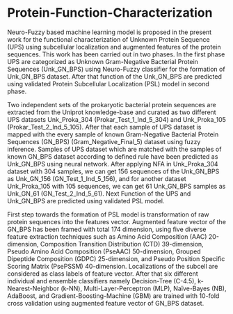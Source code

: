 # Protein-Function-Characterization

Neuro-Fuzzy based machine learning model is proposed in the present work for the functional characterization of Unknown Protein Sequence (UPS) using subcellular localization and augmented features of the protein sequences. This work has been carried out in two phases. In the first phase UPS are categorized as Unknown Gram-Negative Bacterial Protein Sequences (Unk_GN_BPS) using Neuro-Fuzzy classifier for the formation of Unk_GN_BPS dataset. After that function of the Unk_GN_BPS are predicted using validated Protein Subcellular Localization (PSL) model in second phase. 

Two independent sets of the prokaryotic bacterial protein sequences are extracted from the Uniprot knowledge-base and curated as two different UPS datasets Unk_Proka_304 (Prokar_Test_1_Ind_5_304) and Unk_Proka_105 (Prokar_Test_2_Ind_5_105). After that each sample of UPS dataset is mapped with the every sample of known Gram-Negative Bacterial Protein Sequences (GN_BPS) (Gram_Negative_Final_5) dataset using fuzzy inference. Samples of UPS dataset which are matched with the samples of known GN_BPS dataset according to defined rule have been predicted as Unk_GN_BPS using neural network. After applying NFA in Unk_Proka_304 dataset with 304 samples, we can get 156 sequences of the Unk_GN_BPS as Unk_GN_156 (GN_Test_1_Ind_5_156), and for another dataset Unk_Proka_105 with 105 sequences, we can get 61 Unk_GN_BPS samples as Unk_GN_61 (GN_Test_2_Ind_5_61). Next Function of the UPS and Unk_GN_BPS are predicted using validated PSL model. 

First step towards the formation of PSL model is transformation of raw protein sequences into the features vector. Augmented feature vector of the GN_BPS has been framed with total 174 dimension, using five diverse feature extraction techniques such as Amino Acid Composition (AAC) 20-dimension, Composition Transition Distribution (CTD) 39-dimension, Pseudo Amino Acid Composition (PseAAC) 50-dimension, Grouped Dipeptide Composition (GDPC) 25-dimension, and Pseudo Position Specific Scoring Matrix (PsePSSM) 40-dimension. Localizations of the subcell are considered as class labels of feature vector. After that six different individual and ensemble classifiers namely Decision-Tree (C-4.5), k-Nearest-Neighbor (k-NN), Multi-Layer-Perceptron (MLP), Naïve-Bayes (NB), AdaBoost, and Gradient-Boosting-Machine (GBM) are trained with 10-fold cross validation using augmented feature vector of GN_BPS dataset.



